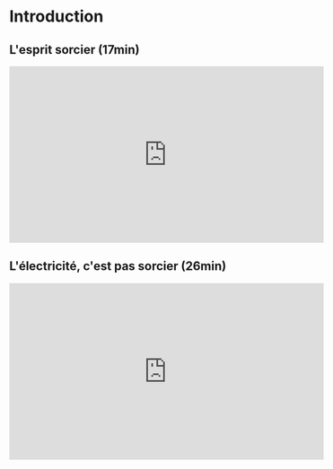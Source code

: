 # Introduction


## L'esprit sorcier (17min)
<iframe title="Comment l'électricité fonctionne-t-elle ? - L'Esprit Sorcier, le mag avec Fred Courant" src="https://video.lycee-experimental.org/videos/embed/a272830b-379c-43db-9b94-a486feda35b5" allowfullscreen="" sandbox="allow-same-origin allow-scripts allow-popups" width="560" height="315" frameborder="0"></iframe>

## L'électricité, c'est pas sorcier (26min)
<iframe title="[DOCU] Electricité - C'est pas sorcier" src="https://video.lycee-experimental.org/videos/embed/99f47630-fbf1-4ddf-bbe6-2f57e6dd2b30" allowfullscreen="" sandbox="allow-same-origin allow-scripts allow-popups" width="560" height="315" frameborder="0"></iframe>
